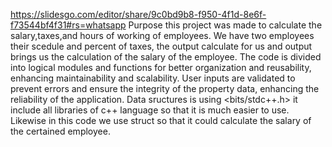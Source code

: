  https://slidesgo.com/editor/share/9c0bd9b8-f950-4f1d-8e6f-f73544bf4f31#rs=whatsapp
Purpose
this project was made to calculate the salary,taxes,and hours of working of employees.
We have two employees their scedule and percent of taxes, the output calculate for us and output brings us the calculation of the salary of the employee.
The code is divided into logical modules and functions for better organization and reusability, enhancing maintainability and scalability.
User inputs are validated to prevent errors and ensure the integrity of the property data, enhancing the reliability of the application.
Data sructures is using <bits/stdc++.h> it include all libraries of c++ language so that it is much easier to use. Likewise in this code we use struct so that it could calculate the salary of the certained employee.
